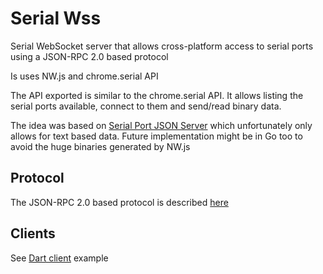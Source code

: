 # Serial Wss

Serial WebSocket server that allows cross-platform access to serial ports using a JSON-RPC 2.0 based protocol

Is uses NW.js and chrome.serial API

The API exported is similar to the chrome.serial API. It allows listing the serial
ports available, connect to them and send/read binary data.

The idea was based on [Serial Port JSON Server](https://github.com/chilipeppr/serial-port-json-server) which unfortunately
only allows for text based data. Future implementation might be in Go too to avoid the huge
binaries generated by NW.js

## Protocol

The JSON-RPC 2.0 based protocol is described [here](doc/)
## Clients

See [Dart client](https://github.com/tekartik/serial_wss_client.dart) example
